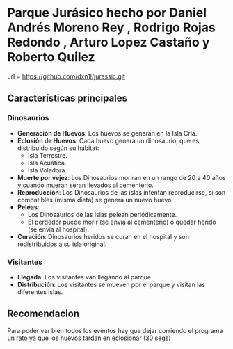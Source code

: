 # Parque Jurásico hecho por Daniel Andrés Moreno Rey , Rodrigo Rojas Redondo , Arturo Lopez Castaño y Roberto Quilez

url = https://github.com/dxn1l/jurassic.git

## Características principales

### Dinosaurios
- **Generación de Huevos**: Los huevos se generan en la Isla Cría.
- **Eclosión de Huevos**: Cada huevo genera un dinosaurio, que es distribuido según su hábitat:
  - Isla Terrestre.
  - Isla Acuática.
  - Isla Voladora.
- **Muerte por vejez**: Los Dinosaurios moriran en un rango de 20 a 40 años y cuando mueran seran llevados al cementerio.
- **Reproducción**: Los Dinosaurios de las islas intentan reproducirse, si son compatibles (misma dieta) se genera un nuevo huevo.
- **Peleas**:
  - Los Dinosaurios de las islas pelean periódicamente.
  - El perdedor puede morir (se envía al cementerio) o quedar herido (se envía al hospital).
- **Curación**: Dinosaurios heridos se curan en el hospital y son redistribuidos a su isla original.

### Visitantes
- **Llegada**: Los visitantes van llegando al parque.
- **Distribución**: Los visitantes se mueven por el parque y visitan las diferentes islas.

## Recomendacion
Para poder ver bien todos los eventos hay que dejar corriendo el programa un rato ya que los huevos tardan en eclosionar (30 segs) 


